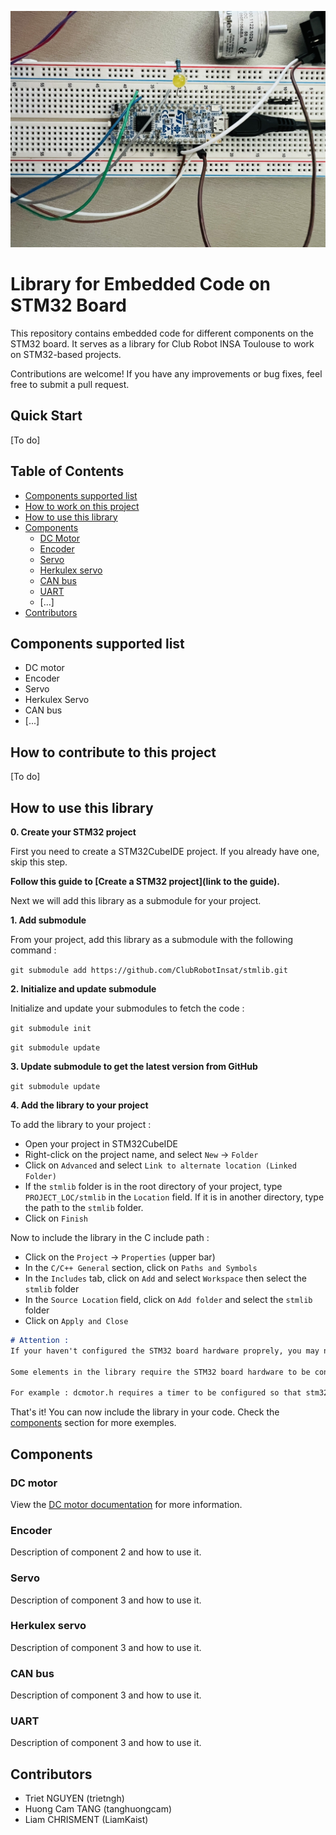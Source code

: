 ![STM32 board](./image/stm32board.jpg)

# Library for Embedded Code on STM32 Board

This repository contains embedded code for different components on the STM32 board. It serves as a library for Club Robot INSA Toulouse to work on STM32-based projects.

Contributions are welcome! If you have any improvements or bug fixes, feel free to submit a pull request.

## Quick Start
[To do]

## Table of Contents

- [Components supported list](#components-supported-list)
- [How to work on this project](#how-to-work-on-this-project)
- [How to use this library](#how-to-use-this-library)
- [Components](#components)
    - [DC Motor](#dc-motor)
    - [Encoder](#encoder)
    - [Servo](#servo)
    - [Herkulex servo](#herkulex-servo)
    - [CAN bus](#can-bus)
    - [UART](#uart)
    - [...]
- [Contributors](#contributors)

## Components supported list

- DC motor
- Encoder
- Servo
- Herkulex Servo
- CAN bus
- [...]

## How to contribute to this project

[To do]

## How to use this library
**0. Create your STM32 project**

First you need to create a STM32CubeIDE project. If you already have one, skip this step. 

**Follow this guide to [Create a STM32 project](link to the guide).**

Next we will add this library as a submodule for your project.


**1. Add submodule**

From your project, add this library as a submodule with the following command :

`git submodule add https://github.com/ClubRobotInsat/stmlib.git`

**2. Initialize and update submodule**

Initialize and update your submodules to fetch the code :

`git submodule init`

`git submodule update`

**3. Update submodule to get the latest version from GitHub**

`git submodule update`

**4. Add the library to your project**

To add the library to your project : 
-  Open your project in STM32CubeIDE
- Right-click on the project name, and select `New` -> `Folder`
- Click on `Advanced` and select `Link to alternate location (Linked Folder)`
- If the `stmlib` folder is in the root directory of your project, type `PROJECT_LOC/stmlib` in the `Location` field. If it is in another directory, type the path to the `stmlib` folder.
- Click on `Finish`

Now to include the library in the C include path :
- Click on the `Project` -> `Properties` (upper bar)
- In the `C/C++ General` section, click on `Paths and Symbols`
- In the `Includes` tab, click on `Add` and select `Workspace` then select the `stmlib` folder
- In the `Source Location` field, click on `Add folder` and select the `stmlib` folder
- Click on `Apply and Close`

```markdown
# Attention :
If your haven't configured the STM32 board hardware proprely, you may not be able to compile the project.

Some elements in the library require the STM32 board hardware to be configured properly.

For example : dcmotor.h requires a timer to be configured so that stm32g4xx_hal_tim.h is included in the project.
```

That's it! You can now include the library in your code. Check the [components](#components) section for more exemples.

## Components

### DC motor

View the [DC motor documentation](dcmotor/dcmotor_doc.md) for more information.

### Encoder

Description of component 2 and how to use it.

### Servo

Description of component 3 and how to use it.

### Herkulex servo

Description of component 3 and how to use it.

### CAN bus

Description of component 3 and how to use it.

### UART

Description of component 3 and how to use it.

## Contributors
- Triet NGUYEN (trietngh)
- Huong Cam TANG (tanghuongcam)
- Liam CHRISMENT (LiamKaist)